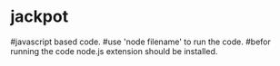 # jackpot
#javascript based code.
#use 'node filename' to run the code.
#befor running the code node.js extension should be installed.
